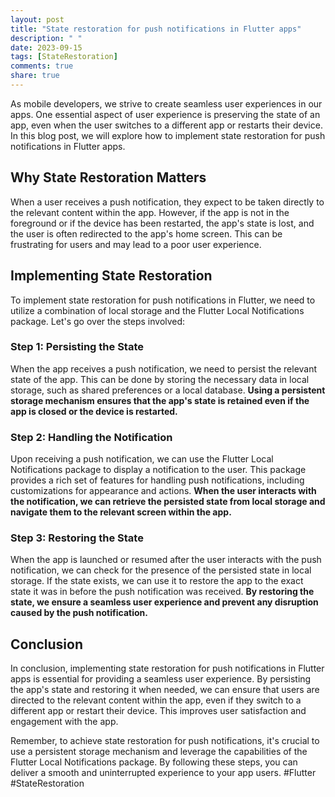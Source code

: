 ```yaml
---
layout: post
title: "State restoration for push notifications in Flutter apps"
description: " "
date: 2023-09-15
tags: [StateRestoration]
comments: true
share: true
---
```


As mobile developers, we strive to create seamless user experiences in our apps. One essential aspect of user experience is preserving the state of an app, even when the user switches to a different app or restarts their device. In this blog post, we will explore how to implement state restoration for push notifications in Flutter apps.

## Why State Restoration Matters

When a user receives a push notification, they expect to be taken directly to the relevant content within the app. However, if the app is not in the foreground or if the device has been restarted, the app's state is lost, and the user is often redirected to the app's home screen. This can be frustrating for users and may lead to a poor user experience.

## Implementing State Restoration

To implement state restoration for push notifications in Flutter, we need to utilize a combination of local storage and the Flutter Local Notifications package. Let's go over the steps involved:

### Step 1: Persisting the State

When the app receives a push notification, we need to persist the relevant state of the app. This can be done by storing the necessary data in local storage, such as shared preferences or a local database. **Using a persistent storage mechanism ensures that the app's state is retained even if the app is closed or the device is restarted.**

### Step 2: Handling the Notification

Upon receiving a push notification, we can use the Flutter Local Notifications package to display a notification to the user. This package provides a rich set of features for handling push notifications, including customizations for appearance and actions. **When the user interacts with the notification, we can retrieve the persisted state from local storage and navigate them to the relevant screen within the app.**

### Step 3: Restoring the State

When the app is launched or resumed after the user interacts with the push notification, we can check for the presence of the persisted state in local storage. If the state exists, we can use it to restore the app to the exact state it was in before the push notification was received. **By restoring the state, we ensure a seamless user experience and prevent any disruption caused by the push notification.**

## Conclusion

In conclusion, implementing state restoration for push notifications in Flutter apps is essential for providing a seamless user experience. By persisting the app's state and restoring it when needed, we can ensure that users are directed to the relevant content within the app, even if they switch to a different app or restart their device. This improves user satisfaction and engagement with the app.

Remember, to achieve state restoration for push notifications, it's crucial to use a persistent storage mechanism and leverage the capabilities of the Flutter Local Notifications package. By following these steps, you can deliver a smooth and uninterrupted experience to your app users. #Flutter #StateRestoration